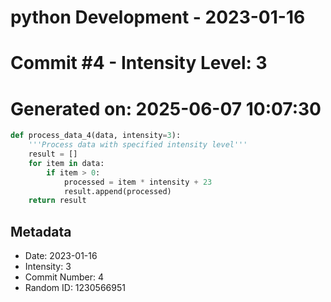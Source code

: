 ﻿# python Development - 2023-01-16
# Commit #4 - Intensity Level: 3
# Generated on: 2025-06-07 10:07:30
```python
def process_data_4(data, intensity=3):
    '''Process data with specified intensity level'''
    result = []
    for item in data:
        if item > 0:
            processed = item * intensity + 23
            result.append(processed)
    return result
```
## Metadata
- Date: 2023-01-16
- Intensity: 3
- Commit Number: 4
- Random ID: 1230566951
